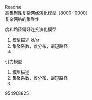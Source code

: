Readme    
高集聚性复杂网络演化模型（8000-10000）    
复杂网络的集聚性    

度和路径偏好连接演化模型  
1. 模型描述 ki/nr
2. 集聚系数，度分布，最短路径
3. 
引力模型     
1. 模型描述    
2. 集聚系数，度分布，最短路径
3. 
  
954908825
